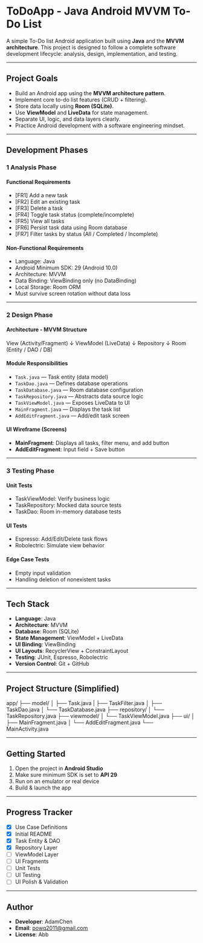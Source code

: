 # ToDoApp - Java Android MVVM To-Do List

A simple To-Do list Android application built using **Java** and the **MVVM architecture**. This project is designed to follow a complete software development lifecycle: analysis, design, implementation, and testing.

---

## Project Goals

- Build an Android app using the **MVVM architecture pattern**.
- Implement core to-do list features (CRUD + filtering).
- Store data locally using **Room (SQLite)**.
- Use **ViewModel** and **LiveData** for state management.
- Separate UI, logic, and data layers clearly.
- Practice Android development with a software engineering mindset.

---

## Development Phases

### 1️ Analysis Phase

#### Functional Requirements

- [FR1] Add a new task
- [FR2] Edit an existing task
- [FR3] Delete a task
- [FR4] Toggle task status (complete/incomplete)
- [FR5] View all tasks
- [FR6] Persist task data using Room database
- [FR7] Filter tasks by status (All / Completed / Incomplete)

#### Non-Functional Requirements

- Language: Java
- Android Minimum SDK: 29 (Android 10.0)
- Architecture: MVVM
- Data Binding: ViewBinding only (no DataBinding)
- Local Storage: Room ORM
- Must survive screen rotation without data loss

---

### 2️ Design Phase

#### Architecture - MVVM Structure

View (Activity/Fragment)
↓
ViewModel (LiveData)
↓
Repository
↓
Room (Entity / DAO / DB)

#### Module Responsibilities

- `Task.java` — Task entity (data model)
- `TaskDao.java` — Defines database operations
- `TaskDatabase.java` — Room database configuration
- `TaskRepository.java` — Abstracts data source logic
- `TaskViewModel.java` — Exposes LiveData to UI
- `MainFragment.java` — Displays the task list
- `AddEditFragment.java` — Add/edit task screen

#### UI Wireframe (Screens)

- **MainFragment**: Displays all tasks, filter menu, and add button
- **AddEditFragment**: Input field + Save button

---

### 3️ Testing Phase

#### Unit Tests

- TaskViewModel: Verify business logic
- TaskRepository: Mocked data source tests
- TaskDao: Room in-memory database tests

#### UI Tests

- Espresso: Add/Edit/Delete task flows
- Robolectric: Simulate view behavior

#### Edge Case Tests

- Empty input validation
- Handling deletion of nonexistent tasks

---

## Tech Stack

- **Language**: Java
- **Architecture**: MVVM
- **Database**: Room (SQLite)
- **State Management**: ViewModel + LiveData
- **UI Binding**: ViewBinding
- **UI Layouts**: RecyclerView + ConstraintLayout
- **Testing**: JUnit, Espresso, Robolectric
- **Version Control**: Git + GitHub

---

## Project Structure (Simplified)

app/
├── model/
│ ├── Task.java
| ├── TaskFilter.java
│ ├── TaskDao.java
│ └── TaskDatabase.java
├── repository/
│ └── TaskRepository.java
├── viewmodel/
│ └── TaskViewModel.java
├── ui/
│ ├── MainFragment.java
│ └── AddEditFragment.java
└── MainActivity.java

---

## Getting Started

1. Open the project in **Android Studio**
2. Make sure minimum SDK is set to **API 29**
3. Run on an emulator or real device
4. Build & launch the app

---

## Progress Tracker

- [x] Use Case Definitions
- [x] Initial README
- [x] Task Entity & DAO
- [x] Repository Layer
- [ ] ViewModel Layer
- [ ] UI Fragments
- [ ] Unit Tests
- [ ] UI Testing
- [ ] UI Polish & Validation

---

## Author

- **Developer**: AdamChen
- **Email**: powq2011@gmail.com
- **License**: Abb



